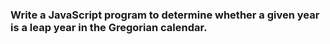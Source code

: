 ### Write a JavaScript program to determine whether a given year is a leap year in the Gregorian calendar.